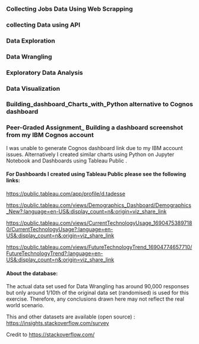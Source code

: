 ### Collecting Jobs Data Using Web Scrapping
### collecting Data using API 
### Data Exploration 
### Data Wrangling
### Exploratory Data Analysis
### Data Visualization
### Building_dashboard_Charts_with_Python alternative to Cognos dashboard
### Peer-Graded Assignment_ Building a dashboard screenshot from my IBM Cognos account 

I was unable to generate Cognos dashboard link due to my IBM account issues. Alternatively I created similar charts using Python on Jupyter Notebook and Dashboards using Tableau Public .

#### For Dashboards I created using Tableau Public please see the following links:

https://public.tableau.com/app/profile/d.tadesse

https://public.tableau.com/views/Demographics_Dashboard/Demographics_New?:language=en-US&:display_count=n&:origin=viz_share_link

https://public.tableau.com/views/CurrentTechnologyUsage_16904753897180/CurrentTechnologyUsage?:language=en-US&:display_count=n&:origin=viz_share_link

https://public.tableau.com/views/FutureTechnologyTrend_16904774657710/FutureTechnologyTrend?:language=en-US&:display_count=n&:origin=viz_share_link


#### About the database:
The actual data set used for Data Wrangling has around 90,000 responses but only around 1/10th of the original data set (randomised) is used for this exercise. Therefore, any conclusions drawn here may not reflect the real world scenario.

This and other datasets are available (open source) : https://insights.stackoverflow.com/survey

Credit to https://stackoverflow.com/
